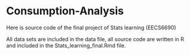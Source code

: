 # Consumption-Analysis
Here is source code of the final project of Stats learning (EECS6690)

All data sets are included in the data file, all source code are written in R and included in the Stats_learning_final.Rmd file.
